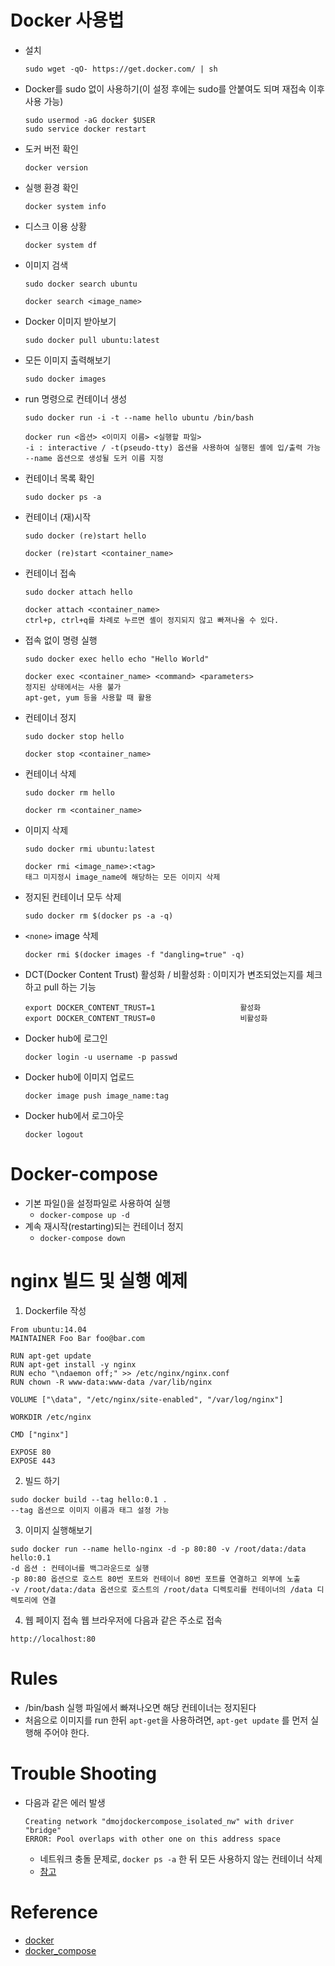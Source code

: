 # Docker 사용법
- 설치
  ```
  sudo wget -qO- https://get.docker.com/ | sh
  ```
- Docker를 sudo 없이 사용하기(이 설정 후에는 sudo를 안붙여도 되며 재접속 이후 사용 가능)
  ```
  sudo usermod -aG docker $USER
  sudo service docker restart
  ```
- 도커 버전 확인
  ```
  docker version
  ```
- 실행 환경 확인
  ```
  docker system info
  ```
- 디스크 이용 상황
  ```
  docker system df
  ```
- 이미지 검색
  ```
  sudo docker search ubuntu
  ```
  ```
  docker search <image_name>
  ```
- Docker 이미지 받아보기
  ```
  sudo docker pull ubuntu:latest
  ```
- 모든 이미지 출력해보기
  ```
  sudo docker images
  ```
- run 명령으로 컨테이너 생성
  ```
  sudo docker run -i -t --name hello ubuntu /bin/bash
  ```
  ```
  docker run <옵션> <이미지 이름> <실행할 파일>
  -i : interactive / -t(pseudo-tty) 옵션을 사용하여 실행된 셸에 입/출력 가능
  --name 옵션으로 생성될 도커 이름 지정
  ```
- 컨테이너 목록 확인
  ```
  sudo docker ps -a
  ```
- 컨테이너 (재)시작
  ```
  sudo docker (re)start hello
  ```
  ```
  docker (re)start <container_name>
  ```
- 컨테이너 접속
  ```
  sudo docker attach hello
  ```
  ```
  docker attach <container_name>
  ctrl+p, ctrl+q를 차례로 누르면 셸이 정지되지 않고 빠져나올 수 있다.
  ```
- 접속 없이 명령 실행
  ```
  sudo docker exec hello echo "Hello World"
  ```
  ```
  docker exec <container_name> <command> <parameters>
  정지된 상태에서는 사용 불가
  apt-get, yum 등을 사용할 때 활용
  ```
- 컨테이너 정지
  ```
  sudo docker stop hello
  ```
  ```
  docker stop <container_name>
  ```
- 컨테이너 삭제
  ```
  sudo docker rm hello
  ```
  ```
  docker rm <container_name>
  ```
- 이미지 삭제
  ```
  sudo docker rmi ubuntu:latest
  ```
  ```
  docker rmi <image_name>:<tag>
  태그 미지정시 image_name에 해당하는 모든 이미지 삭제
  ```
- 정지된 컨테이너 모두 삭제
  ```
  sudo docker rm $(docker ps -a -q)
  ```
- `<none>` image 삭제
  ```
  docker rmi $(docker images -f "dangling=true" -q)
  ```
- DCT(Docker Content Trust) 활성화 / 비활성화 : 이미지가 변조되었는지를 체크하고 pull 하는 기능
  ```
  export DOCKER_CONTENT_TRUST=1                   활성화
  export DOCKER_CONTENT_TRUST=0                   비활성화
  ```
- Docker hub에 로그인
  ```
  docker login -u username -p passwd
  ```
- Docker hub에 이미지 업로드
  ```
  docker image push image_name:tag
  ```
- Docker hub에서 로그아웃
  ```
  docker logout
  ```
# Docker-compose
- 기본 파일()을 설정파일로 사용하여 실행
  - `docker-compose up -d`
- 계속 재시작(restarting)되는 컨테이너 정지
  - `docker-compose down`
  
# nginx 빌드 및 실행 예제
1. Dockerfile 작성
  ```
  From ubuntu:14.04
  MAINTAINER Foo Bar foo@bar.com

  RUN apt-get update
  RUN apt-get install -y nginx
  RUN echo "\ndaemon off;" >> /etc/nginx/nginx.conf
  RUN chown -R www-data:www-data /var/lib/nginx

  VOLUME ["\data", "/etc/nginx/site-enabled", "/var/log/nginx"]

  WORKDIR /etc/nginx

  CMD ["nginx"]

  EXPOSE 80
  EXPOSE 443
  ```
2. 빌드 하기
  ```
  sudo docker build --tag hello:0.1 .
  --tag 옵션으로 이미지 이름과 태그 설정 가능
  ```
3. 이미지 실행해보기
  ```
  sudo docker run --name hello-nginx -d -p 80:80 -v /root/data:/data hello:0.1
  -d 옵션 : 컨테이너를 백그라운드로 실행
  -p 80:80 옵션으로 호스트 80번 포트와 컨테이너 80번 포트를 연결하고 외부에 노출
  -v /root/data:/data 옵션으로 호스트의 /root/data 디렉토리를 컨테이너의 /data 디렉토리에 연결
  ```
4. 웹 페이지 접속
  웹 브라우저에 다음과 같은 주소로 접속
  ```
  http://localhost:80
  ```

# Rules
- /bin/bash 실행 파일에서 빠져나오면 해당 컨테이너는 정지된다
- 처음으로 이미지를 run 한뒤 `apt-get`을 사용하려면, `apt-get update` 를 먼저 실행해 주어야 한다.

# Trouble Shooting
- 다음과 같은 에러 발생
  ```
  Creating network "dmojdockercompose_isolated_nw" with driver "bridge"
  ERROR: Pool overlaps with other one on this address space
  ```
  - 네트워크 충돌 문제로, `docker ps -a` 한 뒤 모든 사용하지 않는 컨테이너 삭제
  - [참고](https://github.com/maxking/docker-mailman/issues/85)

# Reference
- [docker](https://www.slideshare.net/pyrasis/docker-fordummies-44424016)
- [docker_compose](http://raccoonyy.github.io/docker-usages-for-dev-environment-setup/)
